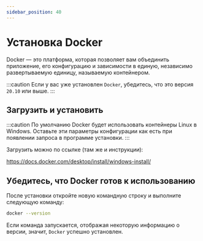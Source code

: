 ```yaml
---
sidebar_position: 40
---
```


Установка Docker
================

Docker — это платформа, которая позволяет вам объединить приложение, его конфигурацию и зависимости 
в единую, независимо развертываемую единицу, называемую контейнером.

:::caution
Если у вас уже установлен `Docker`, убедитесь, что это версия `20.10` или выше.
:::

Загрузить и установить
----------------------

:::caution
По умолчанию Docker будет использовать контейнеры Linux в Windows. 
Оставьте эти параметры конфигурации как есть при появлении запроса в программе установки.
:::

Загрузить можно по ссылке (там же и инструкции):

https://docs.docker.com/desktop/install/windows-install/

Убедитесь, что Docker готов к использованию
-------------------------------------------

После установки откройте новую командную строку и выполните следующую команду:

```bash
docker --version
```

Если команда запускается, отображая некоторую информацию о версии, значит, `Docker` успешно установлен.

